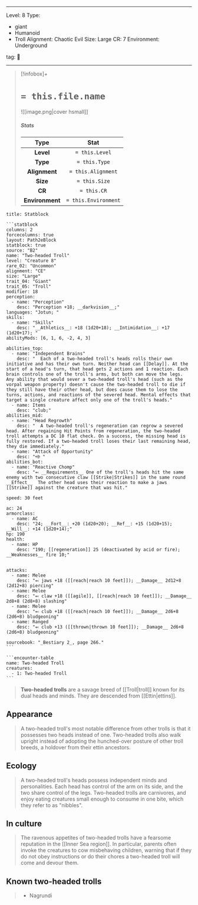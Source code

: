 
---


Level: 8
Type:
- giant
- Humanoid
- Troll
Alignment: Chaotic Evil
Size: Large
CR: 7
Environment: Underground


tag: 👹

---

> [!infobox]+
> #  `= this.file.name`
> ![[image.png|cover hsmall]]
> ##### Stats
> Type | Stat |
> :---:|:---:|
> **Level** | `= this.Level` |
> **Type** | `= this.Type` |
> **Alignment** | `= this.Alignment` |
> **Size** | `= this.Size` |
> **CR** | `= this.CR` |
> **Environment** | `= this.Environment` |




````ad-info
title: Statblock

```statblock
columns: 2
forcecolumns: true
layout: Path2eBlock
statblock: true
source: "B2"
name: "Two-headed Troll"
level: "Creature 8"
rare_02: "Uncommon"
alignment: "CE"
size: "Large"
trait_04: "Giant"
trait_05: "Troll"
modifier: 18
perception:
  - name: "Perception"
    desc: "Perception +18; __darkvision__;"
languages: "Jotun; "
skills:
  - name: "Skills"
    desc: "__Athletics__: +18 (1d20+18); __Intimidation__: +17 (1d20+17); "
abilityMods: [6, 1, 6, -2, 4, 3]

abilities_top:
  - name: "Independent Brains"
    desc: "  Each of a two-headed troll's heads rolls their own initiative and has their own turn. Neither head can [[Delay]]. At the start of a head's turn, that head gets 2 actions and 1 reaction. Each brain controls one of the troll's arms, but both can move the legs. Any ability that would sever a two-headed troll's head (such as the vorpal weapon property) doesn't cause the two-headed troll to die if they still have their other head, but does cause them to lose the turns, actions, and reactions of the severed head. Mental effects that target a single creature affect only one of the troll's heads."
  - name: Items
    desc: "club;"
abilities_mid:
  - name: "Head Regrowth"
    desc: "  A two-headed troll's regeneration can regrow a severed head. After regaining Hit Points from regeneration, the two-headed troll attempts a DC 10 flat check. On a success, the missing head is fully restored. If a two-headed troll loses their last remaining head, they die immediately."
  - name: "Attack of Opportunity"
    desc: "⬲ "
abilities_bot:
  - name: "Reactive Chomp"
    desc: "⬻ __Requirements__ One of the troll's heads hit the same enemy with two consecutive claw [[Strike|Strikes]] in the same round  __Effect__  The other head uses their reaction to make a jaws [[Strike]] against the creature that was hit."

speed: 30 feet

ac: 24
armorclass:
  - name: AC
    desc: "24; __Fort__: +20 (1d20+20); __Ref__: +15 (1d20+15); __Will__: +14 (1d20+14);"
hp: 190
health:
  - name: HP
    desc: "190; [[regeneration]] 25 (deactivated by acid or fire); __Weaknesses__ fire 10;"


attacks:
  - name: Melee
    desc: "⬻ jaws +18 ([[reach|reach 10 feet]]); __Damage__ 2d12+8 (2d12+8) piercing"
  - name: Melee
    desc: "⬻ claw +18 ([[agile]], [[reach|reach 10 feet]]); __Damage__ 2d8+8 (2d8+8) slashing"
  - name: Melee
    desc: "⬻ club +18 ([[reach|reach 10 feet]]); __Damage__ 2d6+8 (2d6+8) bludgeoning"
  - name: Ranged
    desc: "⬻ club +13 ([[thrown|thrown 10 feet]]); __Damage__ 2d6+8 (2d6+8) bludgeoning"

sourcebook: "_Bestiary 2_, page 266."
```

```encounter-table
name: Two-headed Troll
creatures:
  - 1: Two-headed Troll
```

````



> **Two-headed trolls** are a savage breed of [[Troll|troll]] known for its dual heads and minds. They are descended from [[Ettin|ettins]].



## Appearance

> A two-headed troll's most notable difference from other trolls is that it possesses two heads instead of one. Two-headed trolls also walk upright instead of adopting the hunched-over posture of other troll breeds, a holdover from their ettin ancestors.


## Ecology

> A two-headed troll's heads possess independent minds and personalities. Each head has control of the arm on its side, and the two share control of the legs. Two-headed trolls are carnivores, and enjoy eating creatures small enough to consume in one bite, which they refer to as "nibbles".


## In culture

> The ravenous appetites of two-headed trolls have a fearsome reputation in the [[Inner Sea region]]. In particular, parents often invoke the creatures to cow misbehaving children, warning that if they do not obey instructions or do their chores a two-headed troll will come and devour them.


## Known two-headed trolls

> - Nagrundi









